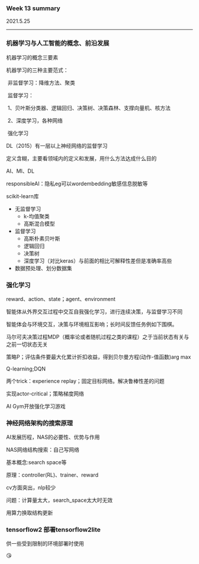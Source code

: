 ### Week  13 summary

2021.5.25

***

### 机器学习与人工智能的概念、前沿发展

机器学习的概念三要素

机器学习的三种主要范式：

​	非监督学习：降维方法、聚类

​	监督学习：

​		1、贝叶斯分类器、逻辑回归、决策树、决策森林、支撑向量机、核方法

​		2、深度学习，各种网络

​	强化学习

DL（2015）有一层以上神经网络的监督学习

定义含糊，主要看领域内的定义和发展，用什么方法达成什么目的

AI、MI、DL

responsibleAI：隐私eg可以wordembedding敏感信息脱敏等

scikit-learn库

- 无监督学习
  - k-均值聚类
  - 高斯混合模型
- 监督学习
  - 高斯朴素贝叶斯
  - 逻辑回归
  - 决策树
  - 深度学习（对比keras）与前面的相比可解释性差但是准确率高些
- 数据预处理、划分数据集

### 强化学习

reward、action、state；agent、environment

智能体从外界交互过程中交互自我强化学习，进行连续决策，与监督学习不同

智能体会与环境交互，决策与环境相互影响；长时间反馈任务例如下围棋。

马尔可夫决策过程MDP（概率论或者随机过程之类的课程）之于当前状态有关与之前一切状态无关

策略P；评估条件要最大化累计折扣收益，得到贝尔曼方程(动作-值函数)arg max

Q-learning;DQN

两个trick：experience replay；固定目标网络。解决鲁棒性差的问题

实现actor-critical；策略梯度网络

AI Gym开放强化学习游戏

### 神经网络架构的搜索原理

AI发展历程，NAS的必要性、优势与作用

NAS网络结构搜索：自己写网络

基本概念:search space等

原理：controller(RL)、trainer、reward

cv方面突出，nlp较少

问题：计算量太大，search_space太大时无效

用算力换取结构更新

### tensorflow2 部署tensorflow2lite

供一些受到限制的环境部署时使用

:kissing_heart: